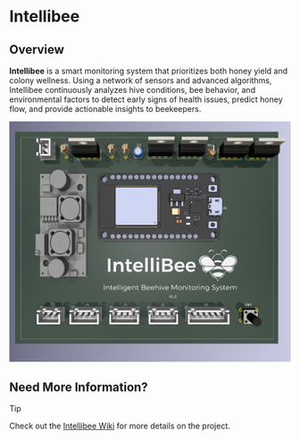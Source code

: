 # Intellibee

## Overview

**Intellibee** is a smart monitoring system that prioritizes both honey yield and colony wellness. Using a network of sensors and advanced algorithms, Intellibee continuously analyzes hive conditions, bee behavior, and environmental factors to detect early signs of health issues, predict honey flow, and provide actionable insights to beekeepers.

![3D Design](https://github.com/CSE-ICE-21/IntelliBee/blob/docs/Assets/3D-Design.png)

## Need More Information?
> [!TIP]
> Check out the [Intellibee Wiki](https://github.com/CSE-ICE-21/IntelliBee/wiki) for more details on the project.
